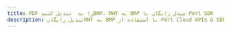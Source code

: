 ---title: PDF را به  تبدیل کنیدBMP، MHT به BMP مبدل رایگان یا Perl SDKdescription: تبدیل رایگانMHT به BMP با استفاده از Perl Cloud APIs & SDK همچنین اسناد PDF را در Cloud ایجاد، ویرایش و رندر کنید.---
